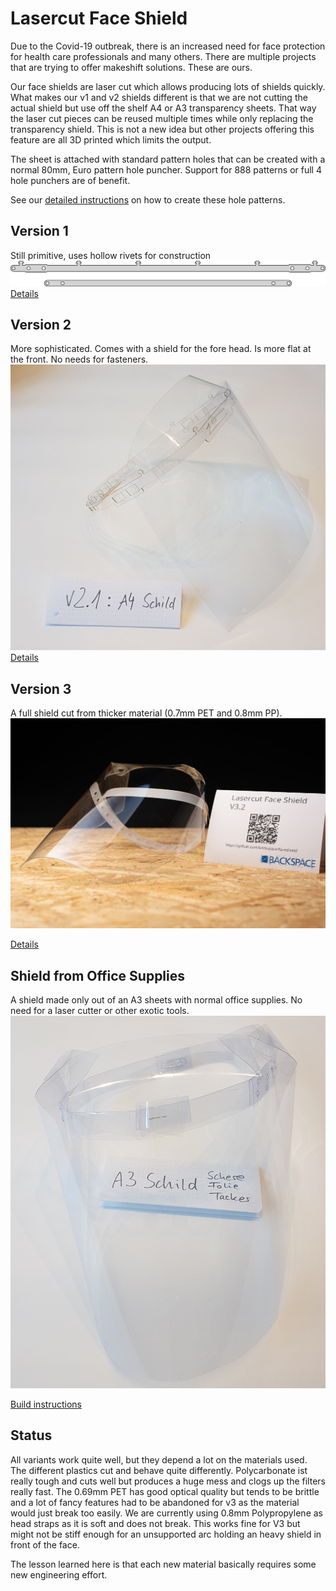 # Lasercut Face Shield

Due to the Covid-19 outbreak, there is an increased need for face protection for health care professionals and many others. There are multiple projects that are trying to offer makeshift solutions. These are ours.

Our face shields are laser cut which allows producing lots of shields quickly. What makes our v1 and v2 shields different is that we are not cutting the actual shield but use off the shelf A4 or A3 transparency sheets. That way the laser cut pieces can be reused multiple times while only replacing the transparency shield. This is not a new idea but other projects offering this feature are all 3D printed which limits the output.

The sheet is attached with standard pattern holes that can be created with a normal 80mm, Euro pattern hole puncher. Support for 888 patterns or full 4 hole punchers are of benefit.

See our [detailed instructions](hole_patterns.md) on how to create these hole patterns.

## Version 1
Still primitive, uses hollow rivets for construction
![Shield Version 1](v1/faceshield.svg)
[Details](v1/)


## Version 2
More sophisticated. Comes with a shield for the fore head. Is more flat at the front. No needs for fasteners.
![Shield Version 2.1](v2/v2.1-a4-shield-complete.jpg)
[Details](v2/)

## Version 3
A full shield cut from thicker material (0.7mm PET and 0.8mm PP).
![Shield V3.2](v3/bckspc_faceshield_v32_01.jpg)

[Details](v3/)

## Shield from Office Supplies
A shield made only out of an A3 sheets with normal office supplies. No need for a laser cutter or other exotic tools.
![A3 Shield](A3-Sheet-only/a3-shield-complete.jpg)

[Build instructions](A3-Sheet-only/manual.md)

## Status

All variants work quite well, but they depend a lot on the materials used. The different plastics cut and behave quite differently. Polycarbonate ist really tough and cuts well but produces a huge mess and clogs up the filters really fast. The 0.69mm PET has good optical quality but tends to be brittle and a lot of fancy features had to be abandoned for v3 as the material would just break too easily. We are currently using 0.8mm Polypropylene as head straps as it is soft and does not break. This works fine for V3 but might not be stiff enough for an unsupported arc holding an heavy shield in front of the face.

The lesson learned here is that each new material basically requires some new engineering effort.
